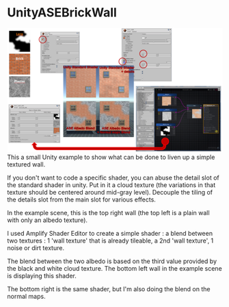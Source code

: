 # UnityASEBrickWall
![Screenshot of the example scene](https://github.com/Pseudopode/UnityASEBrickWall/blob/master/Docs/poster.png)
This a small Unity example to show what can be done to liven up a simple textured wall.

If you don't want to code a specific shader, you can abuse the detail slot of the standard shader in unity. Put in it a cloud texture (the variations in that texture should be centered around mid-gray level). Decouple the tiling of the details slot from the main slot for various effects.


In the example scene, this is the top right wall (the top left is a plain wall with only an albedo texture).

I used Amplify Shader Editor to create a simple shader : a blend between two textures : 1 'wall texture' that is already tileable, a 2nd 'wall texture', 1 noise or dirt texture.

The blend between the two albedo is based on the third value provided by the black and white cloud texture. The bottom left wall in the example scene is displaying this shader.

The bottom right is the same shader, but I'm also doing the blend on the normal maps.
